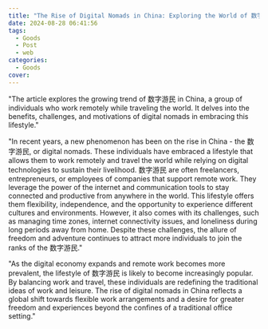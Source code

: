 ```yaml
---
title: "The Rise of Digital Nomads in China: Exploring the World of 数字游民"
date: 2024-08-28 06:41:56
tags:
  - Goods
  - Post
  - web
categories:
  - Goods
cover: 
---
```


"The article explores the growing trend of 数字游民 in China, a group of individuals who work remotely while traveling the world. It delves into the benefits, challenges, and motivations of digital nomads in embracing this lifestyle."

"In recent years, a new phenomenon has been on the rise in China - the 数字游民, or digital nomads. These individuals have embraced a lifestyle that allows them to work remotely and travel the world while relying on digital technologies to sustain their livelihood. 数字游民 are often freelancers, entrepreneurs, or employees of companies that support remote work. They leverage the power of the internet and communication tools to stay connected and productive from anywhere in the world. This lifestyle offers them flexibility, independence, and the opportunity to experience different cultures and environments. However, it also comes with its challenges, such as managing time zones, internet connectivity issues, and loneliness during long periods away from home. Despite these challenges, the allure of freedom and adventure continues to attract more individuals to join the ranks of the 数字游民."

"As the digital economy expands and remote work becomes more prevalent, the lifestyle of 数字游民 is likely to become increasingly popular. By balancing work and travel, these individuals are redefining the traditional ideas of work and leisure. The rise of digital nomads in China reflects a global shift towards flexible work arrangements and a desire for greater freedom and experiences beyond the confines of a traditional office setting."
